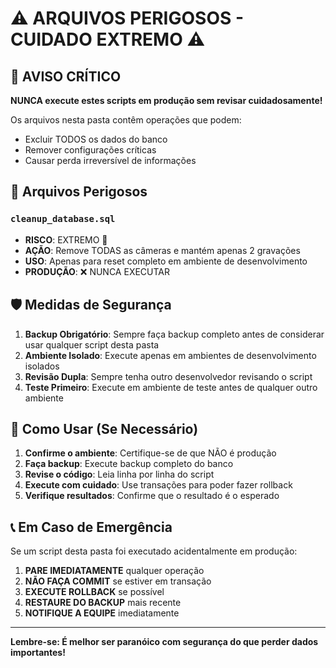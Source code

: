 # ⚠️ ARQUIVOS PERIGOSOS - CUIDADO EXTREMO ⚠️

## 🚨 AVISO CRÍTICO

**NUNCA execute estes scripts em produção sem revisar cuidadosamente!**

Os arquivos nesta pasta contêm operações que podem:
- Excluir TODOS os dados do banco
- Remover configurações críticas
- Causar perda irreversível de informações

## 📁 Arquivos Perigosos

### `cleanup_database.sql`
- **RISCO**: EXTREMO 🔴
- **AÇÃO**: Remove TODAS as câmeras e mantém apenas 2 gravações
- **USO**: Apenas para reset completo em ambiente de desenvolvimento
- **PRODUÇÃO**: ❌ NUNCA EXECUTAR

## 🛡️ Medidas de Segurança

1. **Backup Obrigatório**: Sempre faça backup completo antes de considerar usar qualquer script desta pasta
2. **Ambiente Isolado**: Execute apenas em ambientes de desenvolvimento isolados
3. **Revisão Dupla**: Sempre tenha outro desenvolvedor revisando o script
4. **Teste Primeiro**: Execute em ambiente de teste antes de qualquer outro ambiente

## 🔧 Como Usar (Se Necessário)

1. **Confirme o ambiente**: Certifique-se de que NÃO é produção
2. **Faça backup**: Execute backup completo do banco
3. **Revise o código**: Leia linha por linha do script
4. **Execute com cuidado**: Use transações para poder fazer rollback
5. **Verifique resultados**: Confirme que o resultado é o esperado

## 📞 Em Caso de Emergência

Se um script desta pasta foi executado acidentalmente em produção:
1. **PARE IMEDIATAMENTE** qualquer operação
2. **NÃO FAÇA COMMIT** se estiver em transação
3. **EXECUTE ROLLBACK** se possível
4. **RESTAURE DO BACKUP** mais recente
5. **NOTIFIQUE A EQUIPE** imediatamente

---

**Lembre-se: É melhor ser paranóico com segurança do que perder dados importantes!**